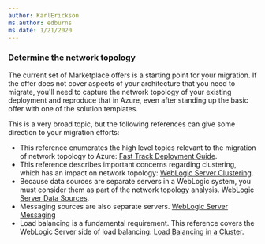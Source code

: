 ```yaml
---
author: KarlErickson
ms.author: edburns
ms.date: 1/21/2020
---
```


### Determine the network topology

The current set of Marketplace offers is a starting point for your migration. If the offer does not cover aspects of your architecture that you need to migrate, you'll need to capture the network topology of your existing deployment and reproduce that in Azure, even after standing up the basic offer with one of the solution templates.

This is a very broad topic, but the following references can give some direction to your migration efforts:

* This reference enumerates the high level topics relevant to the migration of network topology to Azure: [Fast Track Deployment Guide](https://docs.oracle.com/en/middleware/fusion-middleware/weblogic-server/12.2.1.4/intro/deploying.html#GUID-E0BE4A3E-44CD-4C95-9540-7A850BF02F6A).
* This reference describes important concerns regarding clustering, which has an impact on network topology: [WebLogic Server Clustering](https://docs.oracle.com/en/middleware/fusion-middleware/weblogic-server/12.2.1.4/intro/clustering.html#GUID-E39A18C2-B990-485F-BFB1-0549250FABFE).
* Because data sources are separate servers in a WebLogic system, you must consider them as part of the network topology analysis. [WebLogic Server Data Sources](https://docs.oracle.com/en/middleware/fusion-middleware/weblogic-server/12.2.1.4/intro/jdbc.html#GUID-9FD5F552-B2E4-4FEC-8C10-503A08764B52).
* Messaging sources are also separate servers. [WebLogic Server Messaging](https://docs.oracle.com/en/middleware/fusion-middleware/weblogic-server/12.2.1.4/intro/jms.html#GUID-3B5F647D-E001-413B-AC6A-1E103BDBA93F)
* Load balancing is a fundamental requirement. This reference covers the WebLogic Server side of load balancing: [Load Balancing in a Cluster](https://docs.oracle.com/en/middleware/fusion-middleware/weblogic-server/12.2.1.4/clust/load_balancing.html#GUID-B8F6DE4B-1AAC-428B-878B-BFDCE161C054).
